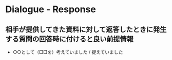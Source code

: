 # Dialogue - Response

## 相手が提供してきた資料に対して返答したときに発生する質問の回答時に付けると良い前提情報

- ○○として（□□を）考えていました / 捉えていました
